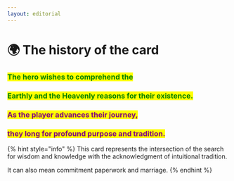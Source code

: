 ```yaml
---
layout: editorial
---
```


# 🌍 The history of the card



### <mark style="color:green;">The hero wishes to comprehend the</mark>&#x20;

### <mark style="color:green;">Earthly and the Heavenly reasons for their existence.</mark>

<mark style="color:green;"></mark>

### <mark style="color:purple;">As the player advances their journey,</mark>&#x20;

### <mark style="color:purple;">they long for profound purpose and tradition.</mark>



{% hint style="info" %}
This card represents the intersection of the search for wisdom and knowledge with the acknowledgment of intuitional tradition.&#x20;

It can also mean commitment paperwork and marriage.
{% endhint %}

